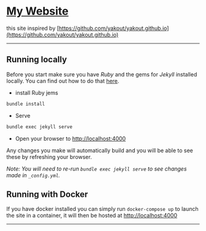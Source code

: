# [My Website](https://ahmadateya.github.io/)

this site inspired by [https://github.com/yakout/yakout.github.io](https://github.com/yakout/yakout.github.io)

----
## Running locally

Before you start make sure you have *Ruby* and the gems for *Jekyll* installed locally. You can find out how to do that [here](https://jekyllrb.com/docs/installation/).

- install Ruby jems
```bash 
bundle install
```
- Serve
```bash 
bundle exec jekyll serve
```

- Open your browser to [http://localhost:4000](http://localhost:4000)

Any changes you make will automatically build and you will be able to see these by refreshing your browser.

*Note: You will need to re-run `bundle exec jekyll serve` to see changes made in `_config.yml`.*


## Running with Docker
If you have docker installed you can simply run `docker-compose up` to launch the site in a container, it will then be hosted at [http://localhost:4000](http://localhost:4000)

----